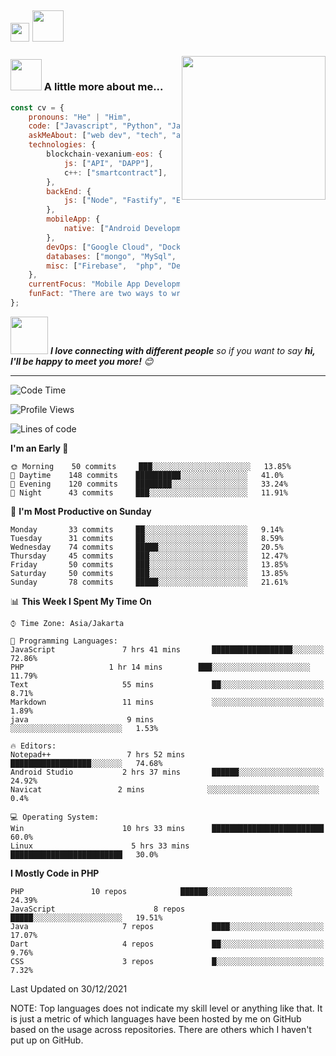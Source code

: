 <h2><img src="https://emojis.slackmojis.com/emojis/images/1531849430/4246/blob-sunglasses.gif?1531849430" width="30"/>  <img src="https://media.giphy.com/media/12oufCB0MyZ1Go/giphy.gif" width="50"></h2>
<img align='right' src="https://media.giphy.com/media/M9gbBd9nbDrOTu1Mqx/giphy.gif" width="230">

### <img src="https://media.giphy.com/media/VgCDAzcKvsR6OM0uWg/giphy.gif" width="50"> A little more about me...  

```javascript
const cv = {
    pronouns: "He" | "Him",
    code: ["Javascript", "Python", "Java", "Swift", "PHP"],
    askMeAbout: ["web dev", "tech", "app dev", "photography"],
    technologies: {
        blockchain-vexanium-eos: {
            js: ["API", "DAPP"],
            c++: ["smartcontract"],
        },
        backEnd: {
            js: ["Node", "Fastify", "Express", "SuiteScript"],
        },
        mobileApp: {
            native: ["Android Development", "IOS Development"]
        },
        devOps: ["Google Cloud", "Docker🐳", "Apache", "Nginx"],
        databases: ["mongo", "MySql", "MSSQL"],
        misc: ["Firebase",  "php", "Delphi"]
    },
    currentFocus: "Mobile App Development",
    funFact: "There are two ways to write error-free programs; only the third one works"
};
```

<img src="https://media.giphy.com/media/LnQjpWaON8nhr21vNW/giphy.gif" width="60"> 
<em><b>I love connecting with different people</b> so if you want to say <b>hi, I'll be happy to meet you more!</b> 😊</em>

---
<!--START_SECTION:waka-->
![Code Time](http://img.shields.io/badge/Code%20Time-1%2C074%20hrs%2027%20mins-blue)

![Profile Views](http://img.shields.io/badge/Profile%20Views-926-blue)

![Lines of code](https://img.shields.io/badge/From%20Hello%20World%20I%27ve%20Written-1%20Million%20lines%20of%20code-blue)

**I'm an Early 🐤** 

```text
🌞 Morning    50 commits     ███░░░░░░░░░░░░░░░░░░░░░░   13.85% 
🌆 Daytime    148 commits    ██████████░░░░░░░░░░░░░░░   41.0% 
🌃 Evening    120 commits    ████████░░░░░░░░░░░░░░░░░   33.24% 
🌙 Night      43 commits     ███░░░░░░░░░░░░░░░░░░░░░░   11.91%

```
📅 **I'm Most Productive on Sunday** 

```text
Monday       33 commits     ██░░░░░░░░░░░░░░░░░░░░░░░   9.14% 
Tuesday      31 commits     ██░░░░░░░░░░░░░░░░░░░░░░░   8.59% 
Wednesday    74 commits     █████░░░░░░░░░░░░░░░░░░░░   20.5% 
Thursday     45 commits     ███░░░░░░░░░░░░░░░░░░░░░░   12.47% 
Friday       50 commits     ███░░░░░░░░░░░░░░░░░░░░░░   13.85% 
Saturday     50 commits     ███░░░░░░░░░░░░░░░░░░░░░░   13.85% 
Sunday       78 commits     █████░░░░░░░░░░░░░░░░░░░░   21.61%

```


📊 **This Week I Spent My Time On** 

```text
⌚︎ Time Zone: Asia/Jakarta

💬 Programming Languages: 
JavaScript               7 hrs 41 mins       ██████████████████░░░░░░░   72.86% 
PHP                   1 hr 14 mins        ███░░░░░░░░░░░░░░░░░░░░░░   11.79% 
Text                     55 mins             ██░░░░░░░░░░░░░░░░░░░░░░░   8.71% 
Markdown                 11 mins             ░░░░░░░░░░░░░░░░░░░░░░░░░   1.89% 
java                      9 mins              ░░░░░░░░░░░░░░░░░░░░░░░░░   1.53%

🔥 Editors: 
Notepad++                 7 hrs 52 mins       ██████████████████░░░░░░░   74.68% 
Android Studio           2 hrs 37 mins       ██████░░░░░░░░░░░░░░░░░░░   24.92% 
Navicat                 2 mins              ░░░░░░░░░░░░░░░░░░░░░░░░░   0.4%

💻 Operating System: 
Win                      10 hrs 33 mins      █████████████████████████   60.0%
Linux                      5 hrs 33 mins      █████████████████████████   30.0%
```

**I Mostly Code in PHP** 

```text
PHP               10 repos            ██████░░░░░░░░░░░░░░░░░░░   24.39% 
JavaScript                      8 repos             █████░░░░░░░░░░░░░░░░░░░░   19.51% 
Java                     7 repos             ████░░░░░░░░░░░░░░░░░░░░░   17.07% 
Dart                     4 repos             ██░░░░░░░░░░░░░░░░░░░░░░░   9.76% 
CSS                      3 repos             █░░░░░░░░░░░░░░░░░░░░░░░░   7.32%

```



 Last Updated on 30/12/2021
<!--END_SECTION:waka-->


NOTE: Top languages does not indicate my skill level or anything like that. It is just a metric of which languages have been hosted by me on GitHub based on the usage across repositories. There are others which I haven't put up on GitHub.
